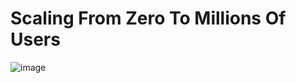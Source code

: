 # Scaling From Zero To Millions Of Users

![image](https://github.com/nc1z/system-design/assets/111836326/2025117b-409f-482d-b562-6a9723c59897)
